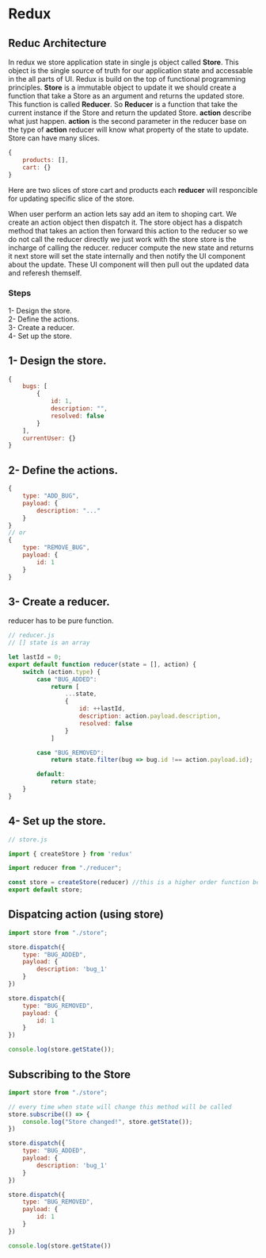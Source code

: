 # **Redux**
## **Reduc Architecture**
In redux we store application state in single js object called **Store**. This object is the single source of truth for our application state and accessable in the all parts of UI. Redux is build on the top of functional programming principles. **Store** is a immutable object to update it we should create a function that take a Store as an argument and returns the updated store. This function is called **Reducer**. So **Reducer** is a function that take the current instance if the Store and return the updated Store. **action** describe what just happen. **action** is the second parameter in the reducer base on the type of **action** reducer will know what property of the state to update. <br>
Store can have many slices.
```js
{
    products: [],
    cart: {}
}
```
Here are two slices of store cart and products each **reducer** will responcible for updating specific slice of the store. <br>

When user perform an action lets say add an item to shoping cart. We create an action object then dispatch it. The store object has a dispatch method that takes an action then forward this action to the reducer so we do not call the reducer directly we just work with the store store is the incharge of calling the reducer. reducer compute the new state and returns it next store will set the state internally and then notify the UI component about the update. These UI component will then pull out the updated data and referesh themself.

### **Steps**
1- Design the store.<br>
2- Define the actions.<br>
3- Create a reducer.<br>
4- Set up the store.<br>

## **1- Design the store.**
```js
{
    bugs: [
        {
            id: 1, 
            description: "",
            resolved: false
        }
    ],
    currentUser: {}
}
```
## **2- Define the actions.**
```js
{
    type: "ADD_BUG",
    payload: {
        description: "..."
    }
}
// or
{
    type: "REMOVE_BUG",
    payload: {
        id: 1
    }
}
```

## **3- Create a reducer.**
reducer has to be pure function.
```js
// reducer.js
// [] state is an array

let lastId = 0;
export default function reducer(state = [], action) {
    switch (action.type) {
        case "BUG_ADDED":
            return [ 
                ...state,
                {
                    id: ++lastId,
                    description: action.payload.description,
                    resolved: false
                }
            ]

        case "BUG_REMOVED":
            return state.filter(bug => bug.id !== action.payload.id);

        default:
            return state;
    }
}

```

## **4- Set up the store.**

```js
// store.js

import { createStore } from 'redux'

import reducer from "./reducer";

const store = createStore(reducer) //this is a higher order function bcz it takes function as a argument
export default store;
```

## **Dispatcing action (using store)**
```js
import store from "./store";

store.dispatch({
    type: "BUG_ADDED",
    payload: {
        description: 'bug_1'
    }
})

store.dispatch({
    type: "BUG_REMOVED",
    payload: {
        id: 1
    }
})

console.log(store.getState());
```

## **Subscribing to the Store**
```js
import store from "./store";

// every time when state will change this method will be called
store.subscribe(() => {
    console.log("Store changed!", store.getState());
})

store.dispatch({
    type: "BUG_ADDED",
    payload: {
        description: 'bug_1'
    }
})

store.dispatch({
    type: "BUG_REMOVED",
    payload: {
        id: 1
    }
})

console.log(store.getState())
```